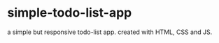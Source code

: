<h1>simple-todo-list-app</h1>
a simple but responsive todo-list app. created with HTML, CSS and JS.
